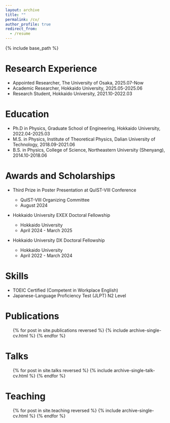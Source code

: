 ```yaml
---
layout: archive
title: ""
permalink: /cv/
author_profile: true
redirect_from:
  - /resume
---
```


{% include base_path %}

Research Experience
======
* Appointed Researcher, The University of Osaka, 2025.07-Now
* Academic Researcher, Hokkaido University, 2025.05-2025.06
* Research Student, Hokkaido University, 2021.10-2022.03

Education
======
* Ph.D in Physics, Graduate School of Engineering, Hokkaido University, 2022.04-2025.03
* M.S. in Physics, Institute of Theoretical Physics, Dalian University of Technology, 2018.09-2021.06
* B.S. in Physics, College of Science, Northeastern University (Shenyang), 2014.10-2018.06

Awards and Scholarships
======

* Third Prize in Poster Presentation at QuIST-VIII Conference
  * QuIST-VIII Organizing Committee
  * August 2024

* Hokkaido University EXEX Doctoral Fellowship
  * Hokkaido University
  * April 2024 - March 2025

* Hokkaido University DX Doctoral Fellowship
  * Hokkaido University
  * April 2022 - March 2024

Skills
======
* TOEIC Certified (Competent in Workplace English)
* Japanese-Language Proficiency Test (JLPT) N2 Level 

Publications
======
  <ul>{% for post in site.publications reversed %}
    {% include archive-single-cv.html %}
  {% endfor %}</ul>
  
Talks
======
  <ul>{% for post in site.talks reversed %}
    {% include archive-single-talk-cv.html  %}
  {% endfor %}</ul>
  
Teaching
======
  <ul>{% for post in site.teaching reversed %}
    {% include archive-single-cv.html %}
  {% endfor %}</ul>
  
